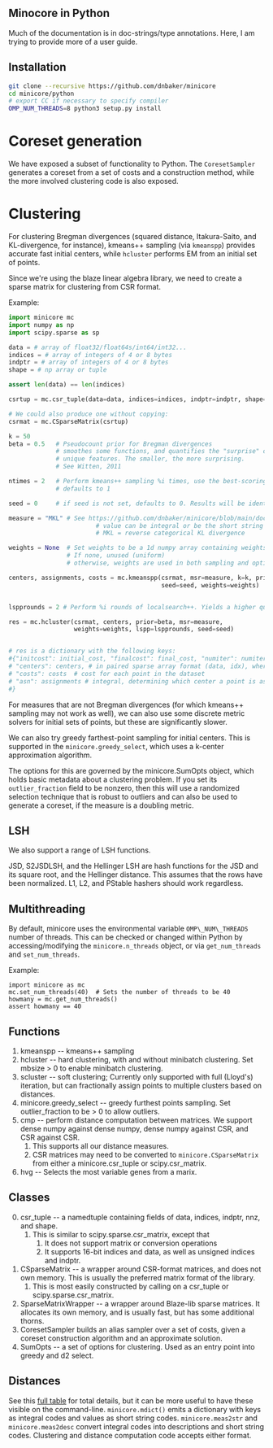## Minocore in Python

Much of the documentation is in doc-strings/type annotations.
Here, I am trying to provide more of a user guide.


## Installation

```bash
git clone --recursive https://github.com/dnbaker/minicore
cd minicore/python
# export CC if necessary to specify compiler
OMP_NUM_THREADS=8 python3 setup.py install
```


# Coreset generation
We have exposed a subset of functionality to Python. The `CoresetSampler` generates a coreset from a set of costs and a construction method,
while the more involved clustering code is also exposed.

# Clustering
For clustering Bregman divergences (squared distance, Itakura-Saito, and KL-divergence, for instance), kmeans++ sampling (via `kmeanspp`) provides accurate fast initial
centers, while `hcluster` performs EM from an initial set of points.

Since we're using the blaze linear algebra library, we need to create a sparse matrix for clustering from CSR format.


Example:
```python
import minicore mc
import numpy as np
import scipy.sparse as sp

data = # array of float32/float64s/int64/int32...
indices = # array of integers of 4 or 8 bytes
indptr = # array of integers of 4 or 8 bytes
shape = # np array or tuple

assert len(data) == len(indices)

csrtup = mc.csr_tuple(data=data, indices=indices, indptr=indptr, shape=shape, nnz=len(data))

# We could also produce one without copying:
csrmat = mc.CSparseMatrix(csrtup)

k = 50
beta = 0.5   # Pseudocount prior for Bregman divergences
             # smoothes some functions, and quantifies the "surprise" of having
             # unique features. The smaller, the more surprising.
             # See Witten, 2011

ntimes = 2   # Perform kmeans++ sampling %i times, use the best-scoring set of centers
             # defaults to 1

seed = 0     # if seed is not set, defaults to 0. Results will be identical with the same seed.

measure = "MKL" # See https://github.com/dnbaker/minicore/blob/main/docs/msr.md for examples/integer codes
                        # value can be integral or be the short string description
                        # MKL = reverse categorical KL divergence

weights = None  # Set weights to be a 1d numpy array containing weights of type (float32, float64, int, unsigned)
                # If none, unused (uniform)
                # otherwise, weights are used in both sampling and optimizing

centers, assignments, costs = mc.kmeanspp(csrmat, msr=measure, k=k, prior=beta, ntimes=ntimes,
                                          seed=seed, weights=weights)


lspprounds = 2 # Perform %i rounds of localsearch++. Yields a higher quality set of centers at the expense of more runtime

res = mc.hcluster(csrmat, centers, prior=beta, msr=measure,
                  weights=weights, lspp=lspprounds, seed=seed)


# res is a dictionary with the following keys:
#{"initcost": initial_cost, "finalcost": final_cost, "numiter": numiter,
# "centers": centers, # in paired sparse array format (data, idx), where idx is integral and data is floating-point
# "costs": costs  # cost for each point in the dataset
# "asn": assignments # integral, determining which center a point is assigned to.
#}
```

For measures that are not Bregman divergences (for which kmeans++ sampling may not work as well),
we can also use some discrete metric solvers for initial sets of points, but these are significantly slower.

We can also try greedy farthest-point sampling for initial centers. This is supported in the `minicore.greedy_select`, which uses a k-center approximation algorithm.

The options for this are governed by the minicore.SumOpts object, which holds basic metadata about a clustering problem.
If you set its `outlier_fraction` field to be nonzero, then this will use a randomized selection technique that is robust
to outliers and can also be used to generate a coreset, if the measure is a doubling metric.


## LSH

We also support a range of LSH functions.

JSD, S2JSDLSH, and the Hellinger LSH are hash functions for the JSD and its square root, and the Hellinger distance. This assumes that the rows have been normalized.
L1, L2, and PStable hashers should work regardless.


## Multithreading

By default, minicore uses the environmental variable `OMP\_NUM\_THREADS` number of threads.
This can be checked or changed within Python by accessing/modifying the `minicore.n_threads` object,
or via `get_num_threads` and `set_num_threads`.

Example:

```
import minicore as mc
mc.set_num_threads(40)  # Sets the number of threads to be 40
howmany = mc.get_num_threads()
assert howmany == 40
```

## Functions

1. kmeanspp -- kmeans++ sampling
2. hcluster -- hard clustering, with and without minibatch clustering. Set mbsize > 0 to enable minibatch clustering.
3. scluster -- soft clustering; Currently only supported with full (Lloyd's) iteration, but can fractionally assign points to multiple clusters based on distances.
4. minicore.greedy\_select -- greedy furthest points sampling. Set outlier\_fraction to be > 0 to allow outliers.
5. cmp -- perform distance computation between matrices. We support dense numpy against dense numpy, dense numpy against CSR, and CSR against CSR.
    1. This supports all our distance measures.
    2. CSR matrices may need to be converted to `minicore.CSparseMatrix` from either a minicore.csr\_tuple or scipy.csr\_matrix.
5. hvg -- Selects the most variable genes from a marix.

## Classes
0. csr\_tuple -- a namedtuple containing fields of data, indices, indptr, nnz, and shape.
    1. This is similar to scipy.sparse.csr\_matrix, except that
        1. It does not support matrix or conversion operations
        2. It supports 16-bit indices and data, as well as unsigned indices and indptr.
1. CSparseMatrix -- a wrapper around CSR-format matrices, and does not own memory. This is usually the preferred matrix format of the library.
    1. This is most easily constructed by calling on a csr\_tuple or scipy.sparse.csr\_matrix.
2. SparseMatrixWrapper -- a wrapper around Blaze-lib sparse matrices. It allocates its own memory, and is usually fast, but has some additional thorns.
3. CoresetSampler builds an alias sampler over a set of costs, given a coreset construction algorithm and an approximate solution.
4. SumOpts -- a set of options for clustering. Used as an entry point into greedy and d2 select.


## Distances
See this [full table](https://github.com/dnbaker/minicore/blob/main/docs/msr.md) for total details, but it can be more useful to have these visible on the command-line.
`minicore.mdict()` emits a dictionary with keys as integral codes and values as short string codes.
`minicore.meas2str` and `minicore.meas2desc` convert integral codes into descriptions and short string codes.
Clustering and distance computation code accepts either format.


